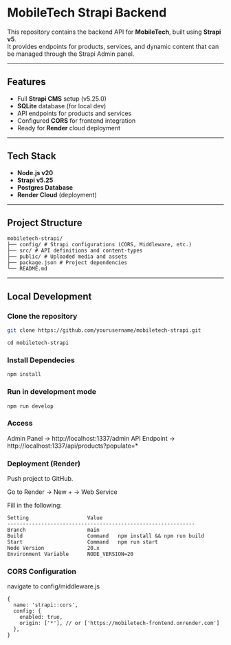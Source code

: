 #  MobileTech Strapi Backend

This repository contains the backend API for **MobileTech**, built using **Strapi v5**.  
It provides endpoints for products, services, and dynamic content that can be managed through the Strapi Admin panel.

---

##  Features
- Full **Strapi CMS** setup (v5.25.0)
- **SQLite** database (for local dev)
- API endpoints for products and services
- Configured **CORS** for frontend integration
- Ready for **Render** cloud deployment

---

##  Tech Stack
- **Node.js v20**
- **Strapi v5.25**
- **Postgres Database**
- **Render Cloud** (deployment)

---

##  Project Structure
```
mobiletech-strapi/
├── config/ # Strapi configurations (CORS, Middleware, etc.)
├── src/ # API definitions and content-types
├── public/ # Uploaded media and assets
├── package.json # Project dependencies
└── README.md
```


---

##  Local Development

###  Clone the repository
```bash
git clone https://github.com/yourusername/mobiletech-strapi.git
```
```
cd mobiletech-strapi
```

### Install Dependecies

```npm install```

### Run in development mode

```npm run develop```

### Access

Admin Panel → http://localhost:1337/admin
API Endpoint → http://localhost:1337/api/products?populate=*

### Deployment (Render)

Push project to GitHub.

Go to Render
 → New + → Web Service

Fill in the following:
```
Setting	                  Value
-------------------------------------------------------------
Branch	                  main
Build                     Command	npm install && npm run build
Start                     Command	npm run start
Node Version	          20.x
Environment Variable	  NODE_VERSION=20
```

### CORS Configuration

navigate to config/middleware.js

```
{
  name: 'strapi::cors',
  config: {
    enabled: true,
    origin: ['*'], // or ['https://mobiletech-frontend.onrender.com']
  },
}
```



